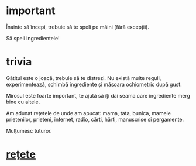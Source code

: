 # important

Înainte să începi, trebuie să te speli pe mâini (fără excepții).

Să speli ingredientele!

# trivia

Gătitul este o joacă, trebuie să te distrezi. Nu există multe reguli,
experimentează, schimbă ingrediente și măsoara ochiometric după gust.

Mirosul este foarte important, te ajută să iți dai seama care ingrediente
merg bine cu altele.

Am adunat rețetele de unde am apucat: mama, tata, bunica, mamele prietenilor,
prieteni, internet, radio, cărti, hărti, manuscrise si pergamente.

Mulțumesc tuturor.

# [rețete](REȚETE.md)
